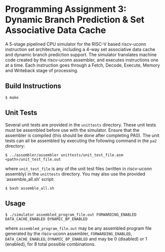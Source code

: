 # Programming Assignment 3: Dynamic Branch Prediction & Set Associative Data Cache

A 5-stage pipelined CPU simulator for the RISC-V based riscv-uconn instruction set architecture, including a 4-way set associative data cache and dynamic branch prediction support. The simulator translates machine code created by the riscv-uconn assembler, and executes instructions one at a time. Each instruction goes through a Fetch, Decode, Execute, Memory and Writeback stage of processing.

## Build Instructions
    $ make

## Unit Tests
Several unit tests are provided in the `unittests` directory. These unit tests must be assembled
before use with the simulator. Ensure that the assembler is compiled (this should be done after completing PA0). 
The unit tests can all be assembled by executing the following command in the `pa2` directory:

    $ ../assembler/assembler unittests/unit_test_file.asm <path>/unit_test_file.out

where `unit_test_file` is any of the unit test files (written in riscv-uconn assembly) in the
`unittests` directory. You may also use the provided `assemble_all.sh' script:

    $ bash assemble_all.sh

## Usage
    $ ./simulator assembled_program_file.out FORWARDING_ENABLED DATA_CACHE_ENABLED DYNAMIC_BP_ENABLED

where `assembled_program_file.out` may be any assembled program file generated by the riscv-uconn
assembler, `FORWARDING_ENABLED`, `DATA_CACHE_ENABLED`, `DYNAMIC_BP_ENABLED` and  may be 0 (disabled) or 1 (enabled), for 8 total possible combinations.